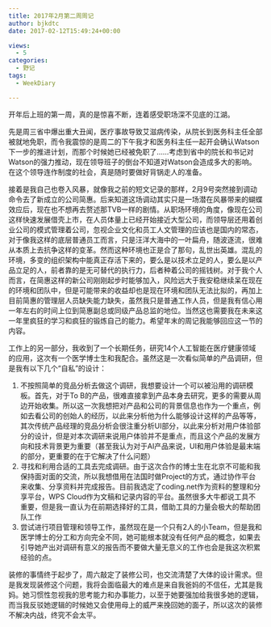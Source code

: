 ```yaml
---
title: 2017年2月第二周周记
author: bjkdtc
date: 2017-02-12T15:49:24+00:00

views:
  - 5
categories:
  - 野记
tags:
  - WeekDiary

---
```

开年后上班的第一周，真的是惊喜不断，连着感受职场深不见底的江湖。

先是周三省中爆出重大丑闻，医疗事故导致艾滋病传染，从院长到医务科主任全部被就地免职，而令我震惊的是周二的下午我才和医务科主任一起开会确认Watson下一步的推进计划，而那个时候她已经被免职了……考虑到省中的院长和书记对Watson的强力推动，现在领导班子的倒台不知道对Watson会造成多大的影响。在这个领导连作制度的社会，真是随时要做好背锅走人的准备。

接着是我自己也卷入风暴，就像我之前的短文记录的那样，2月9号突然接到调动命令去了新成立的公司简惠。后来知道这场调动其实只是一场潜在风暴带来的蝴蝶效应后，现在也不想再去赘述那TVB一样的剧情。从职场环境的角度，像现在公司这样快速发展借壳上市，在人员体量上已经开始接近大型公司，而领导层还用着创业公司的模式管理着公司，忽视企业文化和员工人文管理的应该也是国内的常态，对于像我这样的底层普通员工而言，只是汪洋大海中的一叶扁舟，随波逐流，很难从本质上去抗争这样的变革。然而这种环境也正是合了那句，乱世出英雄。混乱的环境，多变的组织架构中能真正存活下来的，要么是以技术立足的人，要么是以产品立足的人，前者靠的是无可替代的执行力，后者种着公司的摇钱树。对于我个人而言，在简惠这样的新公司刚刚起步时能够加入，风险远大于我安稳继续呆在现在的环境和团队中，但是可能带来的收益却也是现在环境和团队无法比拟的，再加上目前简惠的管理层人员缺失能力缺失，虽然我只是普通工作人员，但是我有信心用一年左右的时间上位到简惠副总或同级产品总监的地位。当然这也需要我在未来这一年里疯狂的学习和疯狂的锻炼自己的能力。希望年末的周记我能够回应这一节的内容。

工作上的另一部分，我收到了一个长期任务，研究14个人工智能在医疗健康领域的应用，这次有一个医学博士生和我配合。虽然这是一次看似简单的产品调研，但是我有以下几个“自私”的设计：  
1. 不按照简单的竞品分析去做这个调研，我想要设计一个可以被沿用的调研模板。首先，对于To B的产品，很难直接拿到产品本身去研究，更多的需要从周边开始收集。所以这一次我想把对产品和公司的背景信息也作为一个重点，例如去看公司的创始人的经历，以此来分析他为什么能够设计这样的产品等等，其次传统产品经理的竞品分析会很注重分析UI部分，以此来分析对用户体验部分的设计，但是对本次调研来说用户体验并不是重点，而且这个产品的发展方向和技术背景更为重要（甚至我认为对于AI产品来说，UI和用户体验是最末端的部分，更重要的在于它解决了什么问题）  
2. 寻找和利用合适的工具去完成调研。由于这次合作的博士生在北京不可能和我保持面对面的交流，所以我想借用在法国时做Project的方式，通过协作平台来收集、分享资料并完成报告。目前我选定了coding.net作为资料的整理和分享平台，WPS Cloud作为文稿和记录内容的平台。虽然很多大牛都说工具不重要，但是我一直认为在前期选择好的工具，借助工具的力量会极大的帮助团队工作  
3. 尝试进行项目管理和领导工作，虽然现在是一个只有2人的小Team，但是我和医学博士的分工和方向完全不同，她可能根本就没有任何产品的概念，如果去引导她产出对调研有意义的报告而不要做大量无意义的工作也会是我这次积累经验的点。

装修的事情终于起步了，周六敲定了装修公司，也交流清楚了大体的设计需求。但是我发现装修这个问题，我将会面临最大的难点是来自我爸妈的不信任，尤其是我妈。她习惯性忽视我的思考能力和办事能力，以至于她要强加给我很多她的逻辑，而当我反驳她逻辑的时候她又会使用母上的威严来挽回她的面子，所以这次的装修不解决内战，终究不会太平。